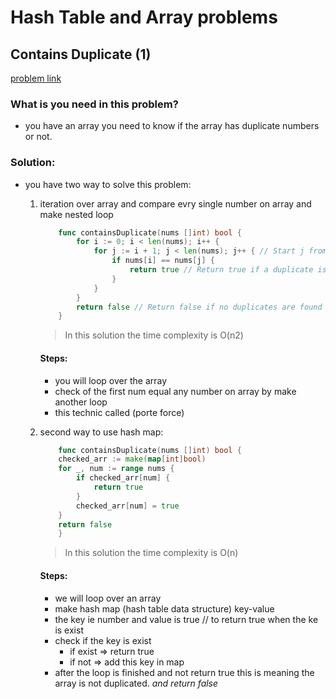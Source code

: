 # Hash Table and Array problems

## Contains Duplicate (1)
[problem link](https://leetcode.com/problems/contains-duplicate/submissions/)

### What is you need in this problem?
* you have an array you need to know if the array has duplicate numbers or not.

### Solution:
* you have two way to solve this problem:
    1. iteration over array and compare evry single number on array and make nested loop
        ```go
            func containsDuplicate(nums []int) bool {
                for i := 0; i < len(nums); i++ {
                    for j := i + 1; j < len(nums); j++ { // Start j from i + 1
                        if nums[i] == nums[j] {
                            return true // Return true if a duplicate is found
                        }
                    }
                }
                return false // Return false if no duplicates are found
            }
        ```
        > In this solution the time complexity is O(n2)
        #### Steps:
        * you will loop over the array
        * check of the first num equal any number on array by make another loop
        * this technic called (porte force)

    2. second way to use hash map:
        ```go
            func containsDuplicate(nums []int) bool {
            checked_arr := make(map[int]bool)
            for _, num := range nums {
                if checked_arr[num] {
                    return true
                }
                checked_arr[num] = true
            }
            return false
            }
        ```
        > In this solution the time complexity is O(n)
        #### Steps:
        * we will loop over an array
        * make hash map (hash table data structure) key-value 
        * the key ie number and value is true // to return true when the ke is exist 
        * check if the key is exist
            * if exist => return true
            * if not => add this key in map
        * after the loop is finished and not return true this is meaning the array is not duplicated. *and return false*
    
